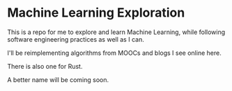 Machine Learning Exploration
============================

This is a repo for me to explore and learn Machine Learning, while following software engineering practices as well as I can.

I'll be reimplementing algorithms from MOOCs and blogs I see online here.

There is also one for Rust.

A better name will be coming soon.

